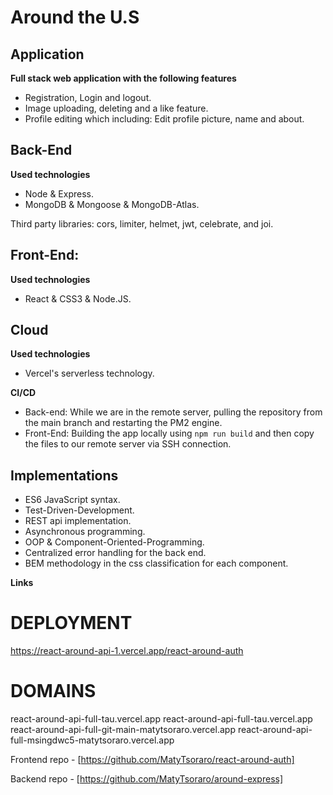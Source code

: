 # Around the U.S

## Application

**Full stack web application with the following features**

- Registration, Login and logout.
- Image uploading, deleting and a like feature.
- Profile editing which including: Edit profile picture, name and about.

## Back-End

**Used technologies**

- Node & Express.
- MongoDB & Mongoose & MongoDB-Atlas.

Third party libraries: cors, limiter, helmet, jwt, celebrate, and joi.

## Front-End:

**Used technologies**

- React & CSS3 & Node.JS.

## Cloud

**Used technologies**

- Vercel's serverless technology.

**CI/CD**

- Back-end: While we are in the remote server, pulling the repository from the main branch and restarting the PM2 engine.
- Front-End: Building the app locally using `npm run build` and then copy the files to our remote server via SSH connection.

## Implementations

- ES6 JavaScript syntax.
- Test-Driven-Development.
- REST api implementation.
- Asynchronous programming.
- OOP & Component-Oriented-Programming.
- Centralized error handling for the back end.
- BEM methodology in the css classification for each component.

**Links**

# DEPLOYMENT
https://react-around-api-1.vercel.app/react-around-auth
# DOMAINS
react-around-api-full-tau.vercel.app
react-around-api-full-tau.vercel.app
react-around-api-full-git-main-matytsoraro.vercel.app
react-around-api-full-msingdwc5-matytsoraro.vercel.app

Frontend repo - [https://github.com/MatyTsoraro/react-around-auth]

Backend repo - [https://github.com/MatyTsoraro/around-express]

